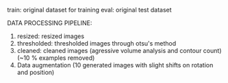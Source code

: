 train: original dataset for training
eval: original test dataset

DATA PROCESSING PIPELINE:
1. resized: resized images
2. thresholded: thresholded images through otsu's method
3. cleaned: cleaned images (agressive volume analysis and contour count) (~10 % examples removed)
4. Data augmentation (10 generated images with slight shifts on rotation and position)